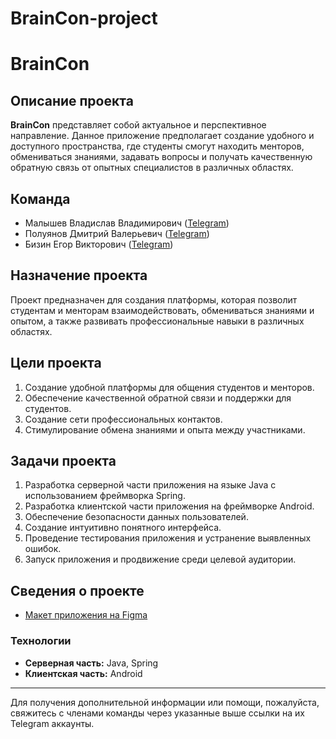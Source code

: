 # BrainCon-project
# BrainCon

## Описание проекта

**BrainCon** представляет собой актуальное и перспективное направление. Данное приложение предполагает создание удобного и доступного пространства, где студенты смогут находить менторов, обмениваться знаниями, задавать вопросы и получать качественную обратную связь от опытных специалистов в различных областях.

## Команда

- Малышев Владислав Владимирович ([Telegram](https://t.me/valdes1us))
- Полуянов Дмитрий Валерьевич ([Telegram](https://t.me/diamon4ic))
- Бизин Егор Викторович ([Telegram](https://t.me/livelifehard1))

## Назначение проекта

Проект предназначен для создания платформы, которая позволит студентам и менторам взаимодействовать, обмениваться знаниями и опытом, а также развивать профессиональные навыки в различных областях.

## Цели проекта

1. Создание удобной платформы для общения студентов и менторов.
2. Обеспечение качественной обратной связи и поддержки для студентов.
3. Создание сети профессиональных контактов.
4. Стимулирование обмена знаниями и опыта между участниками.

## Задачи проекта

1. Разработка серверной части приложения на языке Java с использованием фреймворка Spring.
2. Разработка клиентской части приложения на фреймворке Android.
3. Обеспечение безопасности данных пользователей.
4. Создание интуитивно понятного интерфейса.
5. Проведение тестирования приложения и устранение выявленных ошибок.
6. Запуск приложения и продвижение среди целевой аудитории.

## Сведения о проекте

- [Макет приложения на Figma](https://www.figma.com/design/GJrvSs7IGGNp8WSl87mDnT/BrainCon?node-id=0-1&t=SsrECRlnFkrqmrf8-0)

### Технологии

- **Серверная часть:** Java, Spring
- **Клиентская часть:** Android


---

Для получения дополнительной информации или помощи, пожалуйста, свяжитесь с членами команды через указанные выше ссылки на их Telegram аккаунты.
